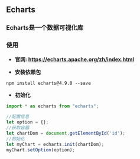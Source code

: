 ## Echarts

### Echarts是一个数据可视化库

### 使用

- **官网: <https://echarts.apache.org/zh/index.html>**

- **安装依赖包**

```shell
npm install echarts@4.9.0 --save
```

- **初始化**

```js
import * as echarts from "echarts";

//配置信息
let option = {};
//获取容器
let chartDom = document.getElementById('id');
//初始化
let myChart = echarts.init(chartDom);
myChart.setOption(option);
```

